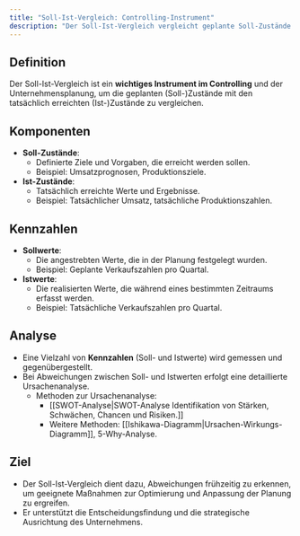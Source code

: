 ```yaml
---
title: "Soll-Ist-Vergleich: Controlling-Instrument"
description: "Der Soll-Ist-Vergleich vergleicht geplante Soll-Zustände mit tatsächlichen Ist-Zuständen im Controlling. Abweichungen werden analysiert, um Ursachen zu identifizieren und Maßnahmen zu ergreifen. Methoden wie SWOT-Analyse unterstützen die Ursachenanalyse."
---
```


## Definition
Der Soll-Ist-Vergleich ist ein **wichtiges Instrument im Controlling** und der Unternehmensplanung, um die geplanten (Soll-)Zustände mit den tatsächlich erreichten (Ist-)Zustände zu vergleichen.

## Komponenten
- **Soll-Zustände**: 
	- Definierte Ziele und Vorgaben, die erreicht werden sollen.
	- Beispiel: Umsatzprognosen, Produktionsziele.
- **Ist-Zustände**: 
	 - Tatsächlich erreichte Werte und Ergebnisse.
	 - Beispiel: Tatsächlicher Umsatz, tatsächliche Produktionszahlen.
## Kennzahlen
- **Sollwerte**: 
	- Die angestrebten Werte, die in der Planung festgelegt wurden.
	- Beispiel: Geplante Verkaufszahlen pro Quartal.
- **Istwerte**: 
	- Die realisierten Werte, die während eines bestimmten Zeitraums erfasst werden.
	- Beispiel: Tatsächliche Verkaufszahlen pro Quartal.
## Analyse
- Eine Vielzahl von **Kennzahlen** (Soll- und Istwerte) wird gemessen und gegenübergestellt.
- Bei Abweichungen zwischen Soll- und Istwerten erfolgt eine detaillierte Ursachenanalyse.
  - Methoden zur Ursachenanalyse:
    - [[SWOT-Analyse|SWOT-Analyse Identifikation von Stärken, Schwächen, Chancen und Risiken.]]
    - Weitere Methoden: [[Ishikawa-Diagramm|Ursachen-Wirkungs-Diagramm]], 5-Why-Analyse.
## Ziel
- Der Soll-Ist-Vergleich dient dazu, Abweichungen frühzeitig zu erkennen, um geeignete Maßnahmen zur Optimierung und Anpassung der Planung zu ergreifen.
- Er unterstützt die Entscheidungsfindung und die strategische Ausrichtung des Unternehmens.
